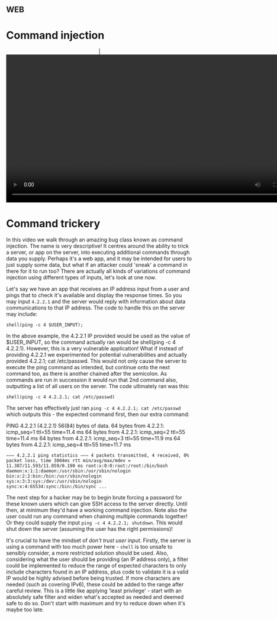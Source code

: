 ## WEB
# Command injection

<div align="center">
| <video src="" width="800" />
</div>

# Command trickery

In this video we walk through an amazing bug class known as command injection. The name is very descriptive! It centres around the ability to trick a server, or app on the server, into executing additional commands through data you supply. Perhaps it's a web app, and it may be intended for users to just supply some data, but what if an attacker could 'sneak' a command in there for it to run too? There are actually all kinds of variations of command injection using different types of inputs, let's look at one now.

Let's say we have an app that receives an IP address input from a user and pings that to check it's available and display the response times. So you may input `4.2.2.1` and the server would reply with information about data communications to that IP address. The code to handle this on the server may include:

`shell(ping -c 4 $USER_INPUT);`

In the above example, the 4.2.2.1 IP provided would be used as the value of $USER_INPUT, so the command actually ran would be shell(ping -c 4 4.2.2.1). However, this is a very vulnerable application! What if instead of providing 4.2.2.1 we experimented for potential vulnerabilities and actually provided 4.2.2.1; cat /etc/passwd. This would not only cause the server to execute the ping command as intended, but continue onto the next command too, as there is another chained after the semicolon. As commands are run in succession it would run that 2nd command also, outputting a list of all users on the server. The code ultimately ran was this:

`shell(ping -c 4 4.2.2.1; cat /etc/passwd)`

The server has effectively just ran `ping -c 4 4.2.2.1; cat /etc/passwd` which outputs this - the expected command first, then our extra command:

PING 4.2.2.1 (4.2.2.1) 56(84) bytes of data.
64 bytes from 4.2.2.1: icmp_seq=1 ttl=55 time=11.4 ms
64 bytes from 4.2.2.1: icmp_seq=2 ttl=55 time=11.4 ms
64 bytes from 4.2.2.1: icmp_seq=3 ttl=55 time=11.9 ms
64 bytes from 4.2.2.1: icmp_seq=4 ttl=55 time=11.7 ms

`−−− 4.2.2.1 ping statistics −−−
4 packets transmitted, 4 received, 0% packet loss, time 3004ms
rtt min/avg/max/mdev = 11.387/11.593/11.859/0.190 ms
root:x:0:0:root:/root:/bin/bash
daemon:x:1:1:daemon:/usr/sbin:/usr/sbin/nologin
bin:x:2:2:bin:/bin:/usr/sbin/nologin
sys:x:3:3:sys:/dev:/usr/sbin/nologin
sync:x:4:65534:sync:/bin:/bin/sync
...`

The next step for a hacker may be to begin brute forcing a password for these known users which can give SSH access to the server directly. Until then, at minimum they'd have a working command injection. Note also the user could run any command when chaining multiple commands together! Or they could supply the input `ping -c 4 4.2.2.1; shutdown`. This would shut down the server (assuming the user has the right permissions)!

It's crucial to have the mindset of *don't trust user input*. Firstly, the server is using a command with too much power here - `shell` is too unsafe to sensibly consider, a more restricted solution should be used. Also, considering what the user should be providing (an IP address only), a filter could be implemented to reduce the range of expected characters to only include characters found in an IP address, plus code to validate it is a valid IP would be highly advised before being trusted. If more characters are needed (such as covering IPv6), these could be added to the range after careful review. This is a little like applying 'least privilege' - start with an absolutely safe filter and widen what's accepted as needed and deemed safe to do so. Don't start with maximum and try to reduce down when it's maybe too late.